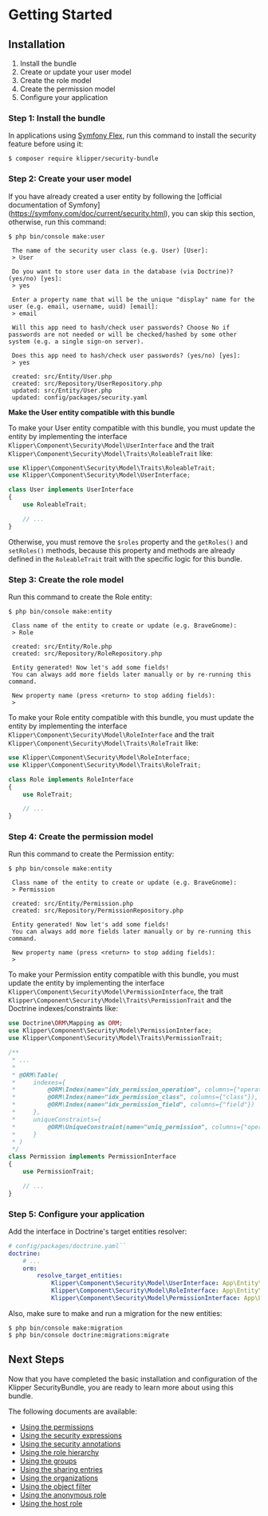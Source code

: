 Getting Started
===============

## Installation

1. Install the bundle
2. Create or update your user model
3. Create the role model
4. Create the permission model
5. Configure your application

### Step 1: Install the bundle

In applications using [Symfony Flex](https://symfony.com/doc/current/setup/flex.html), run this command to install
the security feature before using it:

```
$ composer require klipper/security-bundle
```

### Step 2: Create your user model

If you have already created a user entity by following the [official documentation of Symfony]
(https://symfony.com/doc/current/security.html), you can skip this section, otherwise, run this command:

```
$ php bin/console make:user

 The name of the security user class (e.g. User) [User]:
 > User

 Do you want to store user data in the database (via Doctrine)? (yes/no) [yes]:
 > yes

 Enter a property name that will be the unique "display" name for the user (e.g. email, username, uuid) [email]:
 > email

 Will this app need to hash/check user passwords? Choose No if passwords are not needed or will be checked/hashed by some other system (e.g. a single sign-on server).

 Does this app need to hash/check user passwords? (yes/no) [yes]:
 > yes

 created: src/Entity/User.php
 created: src/Repository/UserRepository.php
 updated: src/Entity/User.php
 updated: config/packages/security.yaml
```

**Make the User entity compatible with this bundle**

To make your User entity compatible with this bundle, you must update the entity by implementing the interface
`Klipper\Component\Security\Model\UserInterface` and the trait `Klipper\Component\Security\Model\Traits\RoleableTrait` like:

```php
use Klipper\Component\Security\Model\Traits\RoleableTrait;
use Klipper\Component\Security\Model\UserInterface;

class User implements UserInterface
{
    use RoleableTrait;

    // ...
}
```

Otherwise, you must remove the `$roles` property and the `getRoles()` and `setRoles()` methods, because this property
and methods are already defined in the `RoleableTrait` trait with the specific logic for this bundle.

### Step 3: Create the role model

Run this command to create the Role entity:

```
$ php bin/console make:entity

 Class name of the entity to create or update (e.g. BraveGnome):
 > Role

 created: src/Entity/Role.php
 created: src/Repository/RoleRepository.php

 Entity generated! Now let's add some fields!
 You can always add more fields later manually or by re-running this command.

 New property name (press <return> to stop adding fields):
 >
```

To make your Role entity compatible with this bundle, you must update the entity by implementing the interface
`Klipper\Component\Security\Model\RoleInterface` and the trait `Klipper\Component\Security\Model\Traits\RoleTrait` like:

```php
use Klipper\Component\Security\Model\RoleInterface;
use Klipper\Component\Security\Model\Traits\RoleTrait;

class Role implements RoleInterface
{
    use RoleTrait;

    // ...
}
```

### Step 4: Create the permission model

Run this command to create the Permission entity:

```
$ php bin/console make:entity

 Class name of the entity to create or update (e.g. BraveGnome):
 > Permission

 created: src/Entity/Permission.php
 created: src/Repository/PermissionRepository.php

 Entity generated! Now let's add some fields!
 You can always add more fields later manually or by re-running this command.

 New property name (press <return> to stop adding fields):
 >
```

To make your Permission entity compatible with this bundle, you must update the entity by implementing the interface
`Klipper\Component\Security\Model\PermissionInterface`, the trait `Klipper\Component\Security\Model\Traits\PermissionTrait` and
the Doctrine indexes/constraints like:

```php
use Doctrine\ORM\Mapping as ORM;
use Klipper\Component\Security\Model\PermissionInterface;
use Klipper\Component\Security\Model\Traits\PermissionTrait;

/**
 * ...
 *
 * @ORM\Table(
 *     indexes={
 *         @ORM\Index(name="idx_permission_operation", columns={"operation"}),
 *         @ORM\Index(name="idx_permission_class", columns={"class"}),
 *         @ORM\Index(name="idx_permission_field", columns={"field"})
 *     },
 *     uniqueConstraints={
 *         @ORM\UniqueConstraint(name="uniq_permission", columns={"operation", "class", "field"})
 *     }
 * )
 */
class Permission implements PermissionInterface
{
    use PermissionTrait;

    // ...
}
```

### Step 5: Configure your application

Add the interface in Doctrine's target entities resolver:

```yaml
# config/packages/doctrine.yaml``
doctrine:
    # ...
    orm:
        resolve_target_entities:
            Klipper\Component\Security\Model\UserInterface: App\Entity\User # the FQCN of your user entity
            Klipper\Component\Security\Model\RoleInterface: App\Entity\Role # the FQCN of your role entity
            Klipper\Component\Security\Model\PermissionInterface: App\Entity\Permission # the FQCN of your permission entity
```

Also, make sure to make and run a migration for the new entities:

```
$ php bin/console make:migration
$ php bin/console doctrine:migrations:migrate
```

## Next Steps

Now that you have completed the basic installation and configuration of the
Klipper SecurityBundle, you are ready to learn more about using this bundle.

The following documents are available:

- [Using the permissions](permissions.md)
- [Using the security expressions](expressions.md)
- [Using the security annotations](annotations.md)
- [Using the role hierarchy](role_hierarchy.md)
- [Using the groups](groups.md)
- [Using the sharing entries](sharing.md)
- [Using the organizations](organizations.md)
- [Using the object filter](object_filter.md)
- [Using the anonymous role](anonymous_role.md)
- [Using the host role](host_role.md)
